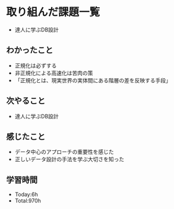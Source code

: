 # 取り組んだ課題一覧
- 達人に学ぶDB設計
## わかったこと
- 正規化は必ずする
- 非正規化による高速化は苦肉の策
- 「正規化とは、現実世界の実体間にある階層の差を反映する手段」
## 次やること
- 達人に学ぶDB設計
## 感じたこと
- データ中心のアプローチの重要性を感じた
- 正しいデータ設計の手法を学ぶ大切さを知った
## 学習時間
- Today:6h
- Total:970h
